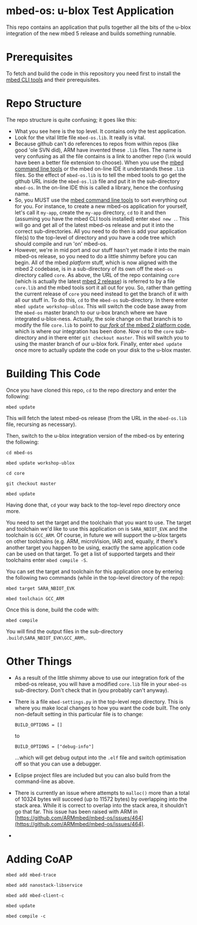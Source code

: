 # mbed-os: u-blox Test Application

This repo contains an application that pulls together all the bits of the u-blox integration of the new mbed 5 release and builds something runnable.

# Prerequisites
To fetch and build the code in this repository you need first to install the [mbed CLI tools](https://github.com/ARMmbed/mbed-cli#installation) and their prerequisites.

# Repo Structure
The repo structure is quite confusing; it goes like this:

* What you see here is the top level. It contains only the test application.
* Look for the vital little file `mbed-os.lib`.  It really is vital.
* Because github can't do references to repos from within repos (like good 'ole SVN did), ARM have invented these `.lib` files.  The name is very confusing as all the file contains is a link to another repo (`lnk` would have been a better file extension to choose).  When you use the [mbed command line tools](https://github.com/ARMmbed/mbed-cli) or the mbed on-line IDE it understands these `.lib` files.  So the effect of `mbed-os.lib` is to tell the mbed tools to go get the github URL inside the `mbed-os.lib` file and put it in the sub-directory `mbed-os`.  In the on-line IDE this is called a library, hence the confusing name.
* So, you MUST use the [mbed command line tools](https://github.com/ARMmbed/mbed-cli) to sort everything out for you.  For instance, to create a new mbed-os application for yourself, let's call it `my-app`, create the `my-app` directory, `cd` to it and then (assuming you have the mbed CLI tools installed) enter `mbed new .`.  This will go and get all of the latest mbed-os release and put it into the correct sub-directories.  All you need to do then is add your application file(s) to the top-level of directory and you have a code tree which should compile and run 'on' mbed-os.
* However, we're in mid port and our stuff hasn't yet made it into the main mbed-os release, so you need to do a little shimmy before you can begin.  All of the mbed _platform_ stuff, which is now aligned with the mbed 2 codebase, is in a sub-directory of its own off the `mbed-os` directory called `core`.  As above, the URL of the repo containing `core` (which is actually the latest [mbed 2 release](https://github.com/mbedmicro/mbed)) is referred to by a file `core.lib` and the mbed tools sort it all out for you.  So, rather than getting the current release of `core` you need instead to get the branch of it with all our stuff in.  To do this, `cd` to the `mbed-os` sub-directory.  In there enter `mbed update workshop-ublox`.  This will switch the code base away from the `mbed-os` master branch to our u-box branch where we have integrated u-blox-ness.  Actually, the sole change on that branch is to modify the file `core.lib` to point to [our _fork_ of the mbed 2 platform code](https://github.com/ARMmbed/mbed-ublox), which is where our integration has been done.  Now `cd` to the `core` sub-directory and in there enter `git checkout master`.  This will switch you to using the master branch of our u-blox fork.  Finally, enter `mbed update` once more to actually update the code on your disk to the u-blox master.

# Building This Code
Once you have cloned this repo, `cd` to the repo directory and enter the following:

`mbed update`

This will fetch the latest mbed-os release (from the URL in the `mbed-os.lib` file, recursing as necessary).

Then, switch to the u-blox integration version of the mbed-os by entering the following:

`cd mbed-os`

`mbed update workshop-ublox`

`cd core`

`git checkout master`

`mbed update`

Having done that, `cd` your way back to the top-level repo directory once more.

You need to set the target and the toolchain that you want to use.  The target and toolchain we'd like to use this application on is `SARA_NBIOT_EVK` and the toolchain is `GCC_ARM`.  Of course, in future we will support the u-blox targets on other toolchains (e.g. ARM, microVision, IAR) and, equally, if there's another target you happen to be using, exactly the same application code can be used on that target.  To get a list of supported targets and their toolchains enter `mbed compile -S`.

You can set the target and toolchain for this application once by entering the following two commands (while in the top-level directory of the repo):

`mbed target SARA_NBIOT_EVK`

`mbed toolchain GCC_ARM`

Once this is done, build the code with:

`mbed compile`

You will find the output files in the sub-directory `.build\SARA_NBIOT_EVK\GCC_ARM\`.

# Other Things

* As a result of the little shimmy above to use our integration fork of the mbed-os release, you will have a modified `core.lib` file in your `mbed-os` sub-directory.  Don't check that in (you probably can't anyway).
* There is a file `mbed-settings.py` in the top-level repo directory.  This is where you make local changes to how you want the code built.  The only non-default setting in this particular file is to change:

  `BUILD_OPTIONS = []`

  to

  `BUILD_OPTIONS = ["debug-info"]`

  ...which will get debug output into the `.elf` file and switch optimisation off so that you can use a debugger.
* Eclipse project files are included but you can also build from the command-line as above.
* There is currently an issue where attempts to `malloc()` more than a total of 10324 bytes will succeed (up to 11572 bytes) by overlapping into the stack area.  While it is correct to overlap into the stack area, it shouldn't go that far.  This issue has been raised with ARM in [https://github.com/ARMmbed/mbed-os/issues/464](https://github.com/ARMmbed/mbed-os/issues/464).
* 

# Adding CoAP

`mbed add mbed-trace`

`mbed add nanostack-libservice`

`mbed add mbed-client-c`

`mbed update`

`mbed compile -c`

